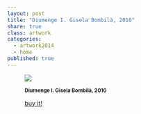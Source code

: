 ```yaml
---
layout: post
title: "Diumenge I. Gisela Bombilà, 2010"
share: true
class: artwork
categories:
  - artwork2014
  - home
published: true
---
```


<figure class="text-center">
	<img src="http://www.artinpocket.cat/wp-content/uploads/2014/07/diumenge-I-gisela-bombila-2010-watermark.jpg">
	<figcaption>
		<p><small><strong>Diumenge I. Gisela Bombilà, 2010</strong></small></p>
		<p><a href="http://www.artinpocket.cat/product/diumenge-i-gisela-bombila-2010/" class="btn btn-primary btn-lg"><i class="fa fa-credit-card"></i> buy it!</a></p>
	</figcaption>
</figure>